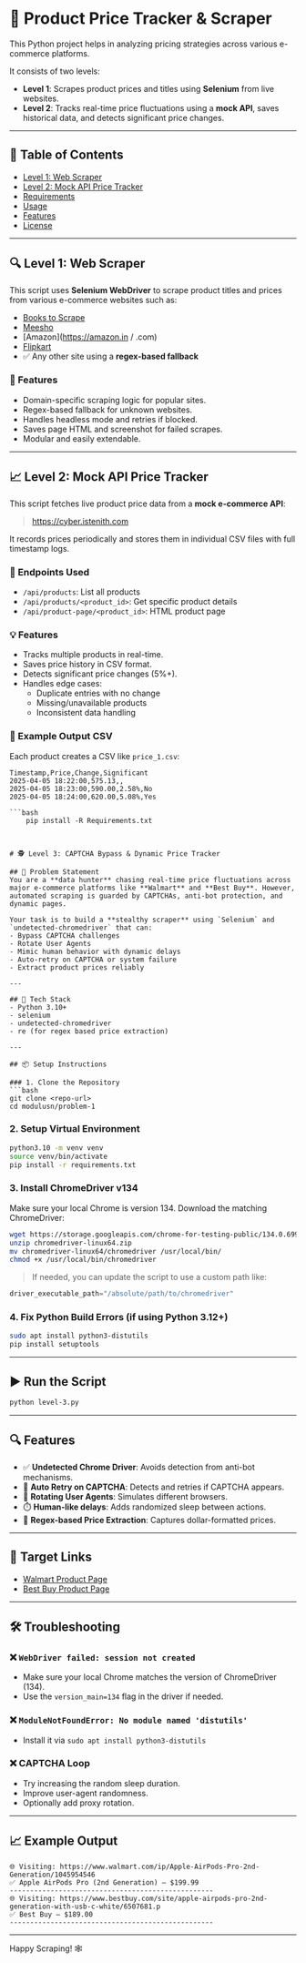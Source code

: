 # 🛒 Product Price Tracker & Scraper

This Python project helps in analyzing pricing strategies across various e-commerce platforms.

It consists of two levels:

- **Level 1**: Scrapes product prices and titles using **Selenium** from live websites.
- **Level 2**: Tracks real-time price fluctuations using a **mock API**, saves historical data, and detects significant price changes.

---

## 🧭 Table of Contents

- [Level 1: Web Scraper](#level-1-web-scraper)
- [Level 2: Mock API Price Tracker](#level-2-mock-api-price-tracker)
- [Requirements](#requirements)
- [Usage](#usage)
- [Features](#features)
- [License](#license)

---

## 🔍 Level 1: Web Scraper

This script uses **Selenium WebDriver** to scrape product titles and prices from various e-commerce websites such as:

- [Books to Scrape](https://books.toscrape.com/)
- [Meesho](https://meesho.com)
- [Amazon](https://amazon.in / .com)
- [Flipkart](https://flipkart.com)
- ✅ Any other site using a **regex-based fallback**

### 🚀 Features

- Domain-specific scraping logic for popular sites.
- Regex-based fallback for unknown websites.
- Handles headless mode and retries if blocked.
- Saves page HTML and screenshot for failed scrapes.
- Modular and easily extendable.

---

## 📈 Level 2: Mock API Price Tracker

This script fetches live product price data from a **mock e-commerce API**:

> https://cyber.istenith.com

It records prices periodically and stores them in individual CSV files with full timestamp logs.

### 🔧 Endpoints Used

- `/api/products`: List all products  
- `/api/products/<product_id>`: Get specific product details  
- `/api/product-page/<product_id>`: HTML product page

### 💡 Features

- Tracks multiple products in real-time.
- Saves price history in CSV format.
- Detects significant price changes (5%+).
- Handles edge cases:
  - Duplicate entries with no change
  - Missing/unavailable products
  - Inconsistent data handling

### 📁 Example Output CSV

Each product creates a CSV like `price_1.csv`:

```csv
Timestamp,Price,Change,Significant
2025-04-05 18:22:00,575.13,, 
2025-04-05 18:23:00,590.00,2.58%,No
2025-04-05 18:24:00,620.00,5.08%,Yes

```bash 
    pip install -R Requirements.txt



# 🕵️ Level 3: CAPTCHA Bypass & Dynamic Price Tracker

## 🚨 Problem Statement
You are a **data hunter** chasing real-time price fluctuations across major e-commerce platforms like **Walmart** and **Best Buy**. However, automated scraping is guarded by CAPTCHAs, anti-bot protection, and dynamic pages.

Your task is to build a **stealthy scraper** using `Selenium` and `undetected-chromedriver` that can:
- Bypass CAPTCHA challenges
- Rotate User Agents
- Mimic human behavior with dynamic delays
- Auto-retry on CAPTCHA or system failure
- Extract product prices reliably

---

## 🔧 Tech Stack
- Python 3.10+
- selenium
- undetected-chromedriver
- re (for regex based price extraction)

---

## 📦 Setup Instructions

### 1. Clone the Repository
```bash
git clone <repo-url>
cd modulusn/problem-1
```

### 2. Setup Virtual Environment
```bash
python3.10 -m venv venv
source venv/bin/activate
pip install -r requirements.txt
```

### 3. Install ChromeDriver v134
Make sure your local Chrome is version 134. Download the matching ChromeDriver:
```bash
wget https://storage.googleapis.com/chrome-for-testing-public/134.0.6998.117/linux64/chromedriver-linux64.zip
unzip chromedriver-linux64.zip
mv chromedriver-linux64/chromedriver /usr/local/bin/
chmod +x /usr/local/bin/chromedriver
```

> If needed, you can update the script to use a custom path like:
```python
driver_executable_path="/absolute/path/to/chromedriver"
```

### 4. Fix Python Build Errors (if using Python 3.12+)
```bash
sudo apt install python3-distutils
pip install setuptools
```

---

## ▶️ Run the Script
```bash
python level-3.py
```

---

## 🔍 Features

- ✅ **Undetected Chrome Driver**: Avoids detection from anti-bot mechanisms.
- 🔁 **Auto Retry on CAPTCHA**: Detects and retries if CAPTCHA appears.
- 👤 **Rotating User Agents**: Simulates different browsers.
- ⏱️ **Human-like delays**: Adds randomized sleep between actions.
- 💸 **Regex-based Price Extraction**: Captures dollar-formatted prices.

---

## 📎 Target Links
- [Walmart Product Page](https://www.walmart.com/ip/Apple-AirPods-Pro-2nd-Generation/1045954546)
- [Best Buy Product Page](https://www.bestbuy.com/site/apple-airpods-pro-2nd-generation-with-usb-c-white/6507681.p)

---

## 🛠 Troubleshooting

### ❌ `WebDriver failed: session not created`
- Make sure your local Chrome matches the version of ChromeDriver (134).
- Use the `version_main=134` flag in the driver if needed.

### ❌ `ModuleNotFoundError: No module named 'distutils'`
- Install it via `sudo apt install python3-distutils`

### ❌ CAPTCHA Loop
- Try increasing the random sleep duration.
- Improve user-agent randomness.
- Optionally add proxy rotation.

---

## 📈 Example Output
```
🌐 Visiting: https://www.walmart.com/ip/Apple-AirPods-Pro-2nd-Generation/1045954546
✅ Apple AirPods Pro (2nd Generation) — $199.99
--------------------------------------------------
🌐 Visiting: https://www.bestbuy.com/site/apple-airpods-pro-2nd-generation-with-usb-c-white/6507681.p
✅ Best Buy — $189.00
--------------------------------------------------
```

---

Happy Scraping! 🕸️

